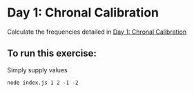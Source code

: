 # Day 1: Chronal Calibration

Calculate the frequencies detailed in [Day 1: Chronal Calibration](https://adventofcode.com/2018/day/1)

## To run this exercise:

Simply supply values 

```
node index.js 1 2 -1 -2
```